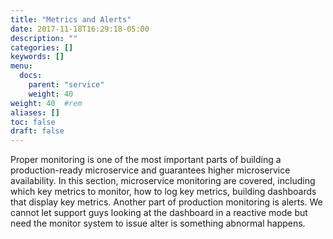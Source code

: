 ```yaml
---
title: "Metrics and Alerts"
date: 2017-11-18T16:29:18-05:00
description: ""
categories: []
keywords: []
menu:
  docs:
    parent: "service"
    weight: 40
weight: 40	#rem
aliases: []
toc: false
draft: false
---
```


Proper monitoring is one of the most important parts of building a production-ready microservice and 
guarantees higher microservice availability. In this section, microservice monitoring are covered, 
including which key metrics to monitor, how to log key metrics, building dashboards that display 
key metrics. Another part of production monitoring is alerts. We cannot let support guys looking
at the dashboard in a reactive mode but need the monitor system to issue alter is something abnormal
happens. 





